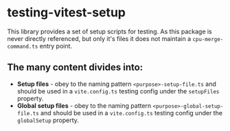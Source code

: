 # testing-vitest-setup

This library provides a set of setup scripts for testing.
As this package is never directly referenced, but only it's files it does not maintain a `cpu-merge-command.ts` entry point.

## The many content divides into:

- **Setup files** - obey to the naming pattern `<purpose>-setup-file.ts` and should be used in a `vite.config.ts` testing config under the `setupFiles` property.
- **Global setup files** - obey to the naming pattern `<purpose>-global-setup-file.ts` and should be used in a `vite.config.ts` testing config under the `globalSetup` property.
